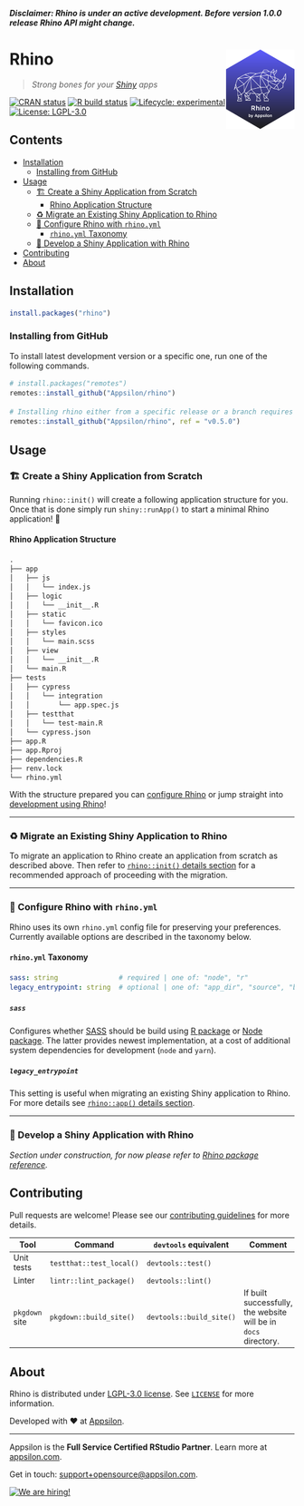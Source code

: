 _**Disclaimer: Rhino is under an active development. Before version 1.0.0 release Rhino API might change.**_

# Rhino <a href="https://appsilon.github.io/rhino/"><img src="man/figures/rhino.png" align="right" alt="Rhino logo" style="height: 140px;"></a>
> _Strong bones for your [Shiny](https://shiny.rstudio.com/) apps_

<!-- badges: start -->
[![CRAN status](https://www.r-pkg.org/badges/version/rhino)](https://cran.r-project.org/package=rhino)
[![R build status](https://github.com/Appsilon/rhino/workflows/R-CMD-check/badge.svg)](https://github.com/Appsilon/rhino/actions)
[![Lifecycle: experimental](https://img.shields.io/badge/lifecycle-experimental-orange.svg)](https://lifecycle.r-lib.org/articles/stages.html#experimental)
[![License: LGPL-3.0](https://img.shields.io/badge/License-LGPL--3.0-blue.svg)][LGPL-3.0 license]
<!-- badges: end -->


## Contents
* [Installation](#installation)
  * [Installing from GitHub](#installing-from-github)
* [Usage](#usage)
  * [🏗️ Create a Shiny Application from Scratch](#%EF%B8%8F-create-a-shiny-application-from-scratch)
    * [Rhino Application Structure](#rhino-application-structure)
  * [:recycle: Migrate an Existing Shiny Application to Rhino](#recycle-migrate-an-existing-shiny-application-to-rhino)
  * [:wrench: Configure Rhino with `rhino.yml`](#wrench-configure-rhino-with-rhinoyml)
    * [`rhino.yml` Taxonomy](#rhinoyml-taxonomy)
  * [:construction: Develop a Shiny Application with Rhino](#construction-develop-a-shiny-application-with-rhino)
* [Contributing](#contributing)
* [About](#about)


## Installation
```r
install.packages("rhino")
```

### Installing from GitHub
To install latest development version or a specific one, run one of the following commands.
```r
# install.packages("remotes")
remotes::install_github("Appsilon/rhino")

# Installing rhino either from a specific release or a branch requires providing `ref` argument:
remotes::install_github("Appsilon/rhino", ref = "v0.5.0")
```


## Usage
### 🏗️ Create a Shiny Application from Scratch
Running `rhino::init()` will create a following application structure for you. Once that is done
simply run `shiny::runApp()` to start a minimal Rhino application! :rocket:

#### Rhino Application Structure
```
.
├── app
│   ├── js
│   │   └── index.js
│   ├── logic
│   │   └── __init__.R
│   ├── static
│   │   └── favicon.ico
│   ├── styles
│   │   └── main.scss
│   ├── view
│   │   └── __init__.R
│   └── main.R
├── tests
│   ├── cypress
│   │   └── integration
│   │       └── app.spec.js
│   ├── testthat
│   │   └── test-main.R
│   └── cypress.json
├── app.R
├── app.Rproj
├── dependencies.R
├── renv.lock
└── rhino.yml
```

With the structure prepared you can [configure Rhino](#wrench-configure-rhino-with-rhinoyml) or jump
straight into [development using Rhino](#construction-develop-a-shiny-application-with-rhino)!

---

### :recycle: Migrate an Existing Shiny Application to Rhino
To migrate an application to Rhino create an application from scratch as described above. Then refer
to [`rhino::init()` details section](https://appsilon.github.io/rhino/reference/init.html#details-1)
for a recommended approach of proceeding with the migration.

---

### :wrench: Configure Rhino with `rhino.yml`
Rhino uses its own `rhino.yml` config file for preserving your preferences. Currently available
options are described in the taxonomy below.

#### `rhino.yml` Taxonomy
```yaml
sass: string               # required | one of: "node", "r"
legacy_entrypoint: string  # optional | one of: "app_dir", "source", "box_top_level"
```

##### `sass`
Configures whether [SASS](https://sass-lang.com/) should be build using [R
package](https://cran.r-project.org/package=sass) or [Node
package](https://www.npmjs.com/package/sass). The latter provides newest implementation, at a cost
of additional system dependencies for development (`node` and `yarn`).

##### `legacy_entrypoint`
This setting is useful when migrating an existing Shiny application to Rhino. For more details see
[`rhino::app()` details section](https://appsilon.github.io/rhino/reference/app.html#details-1).

---

### :construction: Develop a Shiny Application with Rhino
_Section under construction, for now please refer to [Rhino package
reference](https://appsilon.github.io/rhino/reference/index.html)._


## Contributing
Pull requests are welcome! Please see our [contributing guidelines](.github/CONTRIBUTING.md) for more details.

| Tool           | Command                  | `devtools` equivalent    | Comment
|----------------|--------------------------|--------------------------|-
| Unit tests     | `testthat::test_local()` | `devtools::test()`       |
| Linter         | `lintr::lint_package()`  | `devtools::lint()`       |
| `pkgdown` site | `pkgdown::build_site()`  | `devtools::build_site()` | If built successfully, the website will be in `docs` directory.


## About
Rhino is distributed under [LGPL-3.0 license]. See [`LICENSE`](LICENSE) for more information.

Developed with :heart: at [Appsilon].

---

Appsilon is the **Full Service Certified RStudio Partner**. Learn more at [appsilon.com][Appsilon].

Get in touch: support+opensource@appsilon.com.

<a href="https://appsilon.com/careers/"><img src="http://d2v95fjda94ghc.cloudfront.net/hiring.png" alt="We are hiring!"></a>


<!-- Links -->
[LGPL-3.0 license]: https://opensource.org/licenses/LGPL-3.0
[Appsilon]: https://appsilon.com
